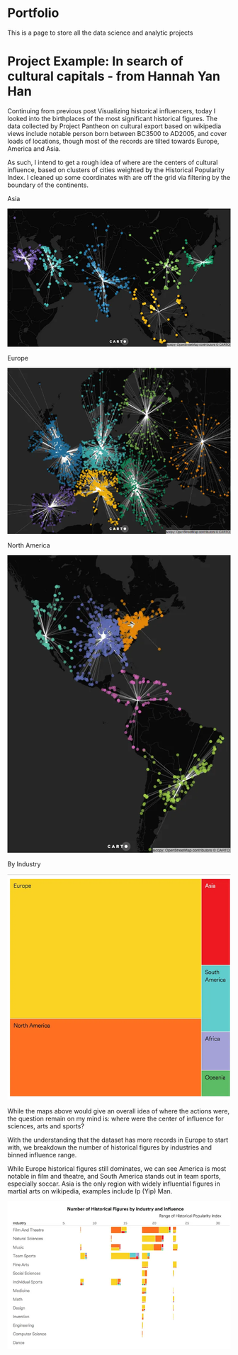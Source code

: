 # Portfolio
This is a page to store all the data science and analytic projects


# Project Example: In search of cultural capitals - from Hannah Yan Han

Continuing from previous post Visualizing historical influencers, today I looked into the birthplaces of the most significant historical figures. The data collected by Project Pantheon on cultural export based on wikipedia views include notable person born between BC3500 to AD2005, and cover loads of locations, though most of the records are tilted towards Europe, America and Asia.

As such, I intend to get a rough idea of where are the centers of cultural influence, based on clusters of cities weighted by the Historical Popularity Index. I cleaned up some coordinates with are off the grid via filtering by the boundary of the continents.


Asia

![](https://github.com/grindingted1234567/Portfolio/blob/main/Image/1_muO6NN00YUoHZsdXxwzxuQ.webp)

Europe

![](https://github.com/grindingted1234567/Portfolio/blob/main/Image/1_7h_bdEjTNz0JIQtLqtmvWw.webp)

North America

![](https://github.com/grindingted1234567/Portfolio/blob/main/Image/1_wr9fw4fAutPqnLjgw61FZg.webp)

By Industry

![](https://github.com/grindingted1234567/Portfolio/blob/main/Image/1_RYajVjffl92peoyrLKQiwg.webp)

While the maps above would give an overall idea of where the actions were, the question remain on my mind is: where were the center of influence for sciences, arts and sports?

With the understanding that the dataset has more records in Europe to start with, we breakdown the number of historical figures by industries and binned influence range.

While Europe historical figures still dominates, we can see America is most notable in film and theatre, and South America stands out in team sports, especially soccar. Asia is the only region with widely influential figures in martial arts on wikipedia, examples include Ip (Yip) Man.

![](https://github.com/grindingted1234567/Portfolio/blob/main/Image/1_xiJdPYlGpIcvx9ncjVVhfw.webp)
